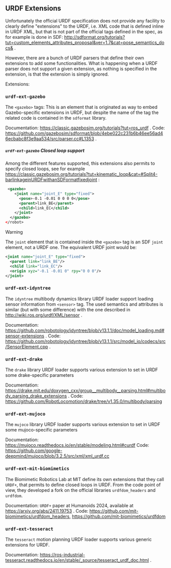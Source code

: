 ## URDF Extensions

Unfortunately the official URDF specification does not provide any facility to clearly define "extensions" to the URDF, i.e. XML code that is defined inline in URDF XML, but that is not part of the official tags defined in the spec, as for example is done in SDF: http://sdformat.org/tutorials?tut=custom_elements_attributes_proposal&ver=1.7&cat=pose_semantics_docs& . 

However, there are a bunch of URDF parsers that define their own extensions to add some functionalities. What is happening when a URDF parser does not support a given extension, as nothing is specified in the extension, is that the extension is simply ignored. 


Extensions:


### `urdf-ext-gazebo`

The `<gazebo>` tags: This is an element that is originated as way to embed Gazebo-specific extensions in URDF, but despite the name of the tag the related code is contained in the `sdformat` library. 



Documentation: https://classic.gazebosim.org/tutorials?tut=ros_urdf .
Code: https://github.com/gazebosim/sdformat/blob/4ebe022c231b6b46ee56ad46ecbabc8f3e9aa534/src/parser.cc#L1353 .

##### `urdf-ext-gazebo` Closed loop support

Among the different features supported, this extensions also permits to specify closed loops, see for example https://classic.gazebosim.org/tutorials?tut=kinematic_loop&cat=#Split4-barlinkageinURDFwithanSDFormatfixedjoint : 

~~~xml
 <gazebo>
    <joint name="joint_E" type="fixed">
      <pose>-0.1 -0.01 0 0 0 0</pose>
      <parent>link_BE</parent>
      <child>link_EC</child>
    </joint>
  </gazebo>
</robot>
~~~

 
> [!WARNING]  
> The `joint` element that is contained inside the `<gazebo>` tag is an SDF `joint` element, not a URDF one. The equivalent URDF joint would be:
> ~~~xml
> <joint name="joint_E" type="fixed">
>   <parent link="link_BE"/>
>   <child link="link_EC"/>
>   <origin xyz="-0.1 -0.01 0" rpy="0 0 0"/>
> </joint>
> ~~~

### `urdf-ext-idyntree`

The `idyntree` multibody dynamics library URDF loader support loading sensor information from `<sensor>` tag. The used semantics and attributes is similar (but with some difference) with the one described in http://wiki.ros.org/urdf/XML/sensor .

Documentation: https://github.com/robotology/idyntree/blob/v13.1.1/doc/model_loading.md#sensor-extensions . 
Code: https://github.com/robotology/idyntree/blob/v13.1.1/src/model_io/codecs/src/SensorElement.cpp .

### `urdf-ext-drake`

The `drake` library URDF loader supports various extension to set in URDF some drake-specific parameters

Documentation: https://drake.mit.edu/doxygen_cxx/group__multibody__parsing.html#multibody_parsing_drake_extensions .
Code: https://github.com/RobotLocomotion/drake/tree/v1.35.0/multibody/parsing

### `urdf-ext-mujoco`

The `mujoco` library URDF loader supports various extension to set in URDF some mujoco-specific parameters

Documentation: https://mujoco.readthedocs.io/en/stable/modeling.html#curdf
Code: https://github.com/google-deepmind/mujoco/blob/3.2.5/src/xml/xml_urdf.cc

### `urdf-ext-mit-biomimetics` 

The Biomimetic Robotics Lab at MIT define its own extensions that they call `URDF+`, that permits to define closed loops in URDF. From the code point of view, they developed a fork on the official libraries `urdfdom_headers` and `urdfdom`.

Documentation: `URDF+` paper at Humanoids 2024, available at https://arxiv.org/abs/2411.19753 .
Code: https://github.com/mit-biomimetics/urdfdom_headers, https://github.com/mit-biomimetics/urdfdom

### `urdf-ext-tesseract`

The `tesseract` motion planning URDF loader supports various generic extensions for URDF.

Documentation: https://ros-industrial-tesseract.readthedocs.io/en/stable/_source/tesseract_urdf_doc.html .
